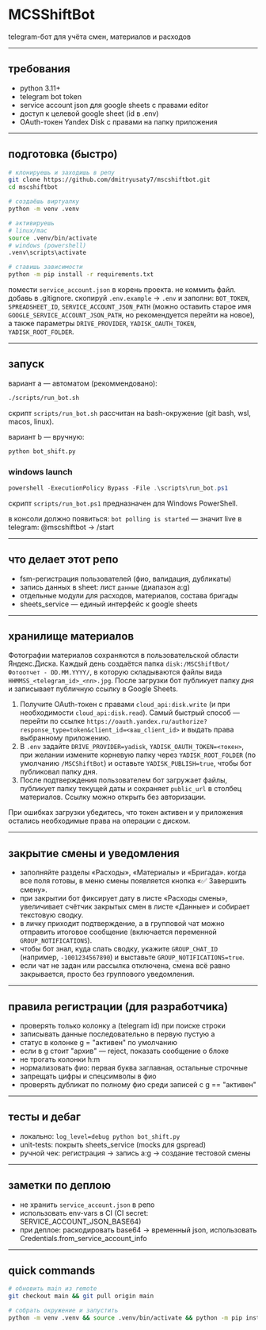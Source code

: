 # MCSShiftBot

telegram-бот для учёта смен, материалов и расходов

---

## требования

- python 3.11+
- telegram bot token
- service account json для google sheets с правами editor
- доступ к целевой google sheet (id в .env)
- OAuth-токен Yandex Disk с правами на папку приложения

---

## подготовка (быстро)

```bash
# клонируешь и заходишь в репу
git clone https://github.com/dmitryusaty7/mscshiftbot.git
cd mscshiftbot

# создаёшь виртуалку
python -m venv .venv

# активируешь
# linux/mac
source .venv/bin/activate
# windows (powershell)
.venv\scripts\activate

# ставишь зависимости
python -m pip install -r requirements.txt
```

помести `service_account.json` в корень проекта. не коммить файл. добавь в .gitignore.
скопируй `.env.example` → `.env` и заполни: `BOT_TOKEN`, `SPREADSHEET_ID`, `SERVICE_ACCOUNT_JSON_PATH` (можно оставить старое имя `GOOGLE_SERVICE_ACCOUNT_JSON_PATH`, но рекомендуется перейти на новое), а также параметры `DRIVE_PROVIDER`, `YADISK_OAUTH_TOKEN`, `YADISK_ROOT_FOLDER`.

---

## запуск

вариант a — автоматом (рекоммендовано):

```bash
./scripts/run_bot.sh
```

скрипт `scripts/run_bot.sh` рассчитан на bash-окружение (git bash, wsl, macos, linux).

вариант b — вручную:

```bash
python bot_shift.py
```

### windows launch

```powershell
powershell -ExecutionPolicy Bypass -File .\scripts\run_bot.ps1
```

скрипт `scripts/run_bot.ps1` предназначен для Windows PowerShell.

в консоли должно появиться: `bot polling is started` — значит live
в telegram: @mscshiftbot → /start

---

## что делает этот репо

- fsm-регистрация пользователей (фио, валидация, дубликаты)
- запись данных в sheet: лист `дaнные` (диапазон a:g)
- отдельные модули для расходов, материалов, состава бригады
- sheets_service — единый интерфейс к google sheets

---

## хранилище материалов

Фотографии материалов сохраняются в пользовательской области Яндекс.Диска. Каждый день создаётся папка `disk:/MSCShiftBot/Фотоотчет - DD.MM.YYYY/`, в которую складываются файлы вида `HHMMSS_<telegram_id>_<nn>.jpg`. После загрузки бот публикует папку дня и записывает публичную ссылку в Google Sheets.

1. Получите OAuth-токен с правами `cloud_api:disk.write` (и при необходимости `cloud_api:disk.read`). Самый быстрый способ — перейти по ссылке `https://oauth.yandex.ru/authorize?response_type=token&client_id=<ваш_client_id>` и выдать права выбранному приложению.
2. В `.env` задайте `DRIVE_PROVIDER=yadisk`, `YADISK_OAUTH_TOKEN=<токен>`, при желании измените корневую папку через `YADISK_ROOT_FOLDER` (по умолчанию `/MSCShiftBot`) и оставьте `YADISK_PUBLISH=true`, чтобы бот публиковал папку дня.
3. После подтверждения пользователем бот загружает файлы, публикует папку текущей даты и сохраняет `public_url` в столбец материалов. Ссылку можно открыть без авторизации.

При ошибках загрузки убедитесь, что токен активен и у приложения остались необходимые права на операции с диском.

---

## закрытие смены и уведомления

- заполняйте разделы «Расходы», «Материалы» и «Бригада». когда все поля готовы, в меню смены появляется кнопка «✅ Завершить смену».
- при закрытии бот фиксирует дату в листе «Расходы смены», увеличивает счётчик закрытых смен в листе «Данные» и собирает текстовую сводку.
- в личку приходит подтверждение, а в групповой чат можно отправить итоговое сообщение (включается переменной `GROUP_NOTIFICATIONS`).
- чтобы бот знал, куда слать сводку, укажите `GROUP_CHAT_ID` (например, `-1001234567890`) и выставьте `GROUP_NOTIFICATIONS=true`.
- если чат не задан или рассылка отключена, смена всё равно закрывается, просто без группового уведомления.

---

## правила регистрации (для разработчика)

- проверять только колонку a (telegram id) при поиске строки
- записывать данные последовательно в первую пустую a
- статус в колонке g = "активен" по умолчанию
- если в g стоит "архив" — reject, показать сообщение о блоке
- не трогать колонки h:m
- нормализовать фио: первая буква заглавная, остальные строчные
- запрещать цифры и спецсимволы в фио
- проверять дубликат по полному фио среди записей с g == "активен"

---

## тесты и дебаг

- локально: `log_level=debug python bot_shift.py`
- unit-tests: покрыть sheets_service (mocks для gspread)
- ручной чек: регистрация → запись a:g → создание тестовой смены

---

## заметки по деплою

- не хранить `service_account.json` в репо
- использовать env-vars в CI (CI secret: SERVICE_ACCOUNT_JSON_BASE64)
- при деплое: раскодировать base64 → временный json, использовать Credentials.from_service_account_info

---

## quick commands

```bash
# обновить main из remote
git checkout main && git pull origin main

# собрать окружение и запустить
python -m venv .venv && source .venv/bin/activate && python -m pip install -r requirements.txt && python bot_shift.py
```

